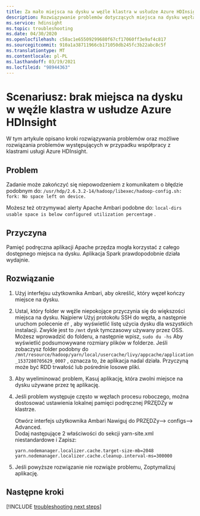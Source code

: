```yaml
---
title: Za mało miejsca na dysku w węźle klastra w usłudze Azure HDInsight
description: Rozwiązywanie problemów dotyczących miejsca na dysku węzła klastra Apache Hadoop w usłudze Azure HDInsight.
ms.service: hdinsight
ms.topic: troubleshooting
ms.date: 04/30/2020
ms.openlocfilehash: c58ac1e65509299680f67cf17060ff3e9af4c817
ms.sourcegitcommit: 910a1a38711966cb171050db245fc3b22abc8c5f
ms.translationtype: MT
ms.contentlocale: pl-PL
ms.lasthandoff: 03/19/2021
ms.locfileid: "98944363"
---
```

# <a name="scenario-cluster-node-runs-out-of-disk-space-in-azure-hdinsight"></a>Scenariusz: brak miejsca na dysku w węźle klastra w usłudze Azure HDInsight

W tym artykule opisano kroki rozwiązywania problemów oraz możliwe rozwiązania problemów występujących w przypadku współpracy z klastrami usługi Azure HDInsight.

## <a name="issue"></a>Problem

Zadanie może zakończyć się niepowodzeniem z komunikatem o błędzie podobnym do: `/usr/hdp/2.6.3.2-14/hadoop/libexec/hadoop-config.sh: fork: No space left on device.`

Możesz też otrzymywać alerty Apache Ambari podobne do: `local-dirs usable space is below configured utilization percentage` .

## <a name="cause"></a>Przyczyna

Pamięć podręczna aplikacji Apache przędza mogła korzystać z całego dostępnego miejsca na dysku. Aplikacja Spark prawdopodobnie działa wydajnie.

## <a name="resolution"></a>Rozwiązanie

1. Użyj interfejsu użytkownika Ambari, aby określić, który węzeł kończy miejsce na dysku.

1. Ustal, który folder w węźle niepokojące przyczynia się do większości miejsca na dysku. Najpierw Użyj protokołu SSH do węzła, a następnie uruchom polecenie `df` , aby wyświetlić listę użycia dysku dla wszystkich instalacji. Zwykle jest to `/mnt` dysk tymczasowy używany przez OSS. Możesz wprowadzić do folderu, a następnie wpisz, `sudo du -hs` Aby wyświetlić podsumowywane rozmiary plików w folderze. Jeśli zobaczysz folder podobny do `/mnt/resource/hadoop/yarn/local/usercache/livy/appcache/application_1537280705629_0007` , oznacza to, że aplikacja nadal działa. Przyczyną może być RDD trwałość lub pośrednie losowe pliki.

1. Aby wyeliminować problem, Kasuj aplikację, która zwolni miejsce na dysku używane przez tę aplikację.

1. Jeśli problem występuje często w węzłach procesu roboczego, można dostosować ustawienia lokalnej pamięci podręcznej PRZĘDZy w klastrze.

    Otwórz interfejs użytkownika Ambari Nawiguj do PRZĘDZy--> configs--> Advanced.  
    Dodaj następujące 2 właściwości do sekcji yarn-site.xml niestandardowe i Zapisz:

    ```
    yarn.nodemanager.localizer.cache.target-size-mb=2048
    yarn.nodemanager.localizer.cache.cleanup.interval-ms=300000
    ```

1. Jeśli powyższe rozwiązanie nie rozwiąże problemu, Zoptymalizuj aplikację.

## <a name="next-steps"></a>Następne kroki

[!INCLUDE [troubleshooting next steps](../../../includes/hdinsight-troubleshooting-next-steps.md)]